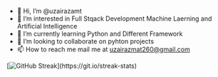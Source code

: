 - 👋 Hi, I’m @uzairazamt
- 👀 I’m interested in Full Stqack Development Machine Laerning and Artificial Intelligence
- 🌱 I’m currently learning Python and Different Framework
- 💞️ I’m looking to collaborate on pyhton projects
- 📫 How to reach me mail me at uzairazmat260@gmail.com

[![GitHub Streak](https://github-readme-streak-stats.herokuapp.com/?user=uzairazmat&theme=highcontrast&layout=compa")](https://git.io/streak-stats)

<!---
uzairazamt/uzairazamt is a ✨ special ✨ repository because its `README.md` (this file) appears on your GitHub profile.
You can click the Preview link to take a look at your changes.
--->
